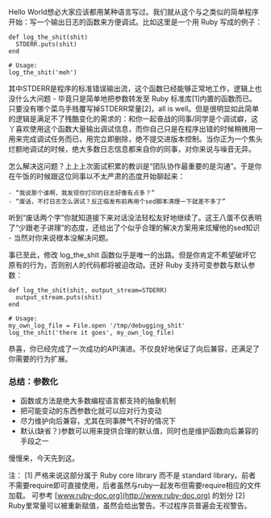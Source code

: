 Hello World想必大家应该都用某种语言写过。我们就从这个与之类似的简单程序开始：写一个输出日志的函数来方便调试。比如这里是一个用 Ruby 写成的例子：

    def log_the_shit(shit)
      STDERR.puts(shit)
    end

    # Usage:
    log_the_shit('meh')

其中STDERR是程序的标准错误输出流，这个函数已经能够正常地工作，逻辑上也没什么大问题 - 毕竟只是简单地把参数转发至 Ruby 标准库[1]内置的函数而已。只要没有哪个菜鸟手贱覆写掉STDERR常量[2]，all is well。但是很明显如此简单的逻辑是满足不了残酷变化的需求的：和你一起奋战的同事/同学是个调试癖，这丫喜欢使用这个函数大量输出调试信息，而你自己只是在程序出错的时候稍微用一用来完成调试任务而已，用完立即删除，绝不提交进版本控制。当你正为一个焦头烂额地调试的时候，绝大多数日志信息都来自你的同事，对你来说与噪音无异。

怎么解决这问题？上上上次面试积累的教训是“团队协作最重要的是沟通”。于是你在午饭的时候跟这位同事以不太严肃的态度开始聊起来：

    - “我说那个谁啊，我发现你打印的日志好像有点多？”
    - “废话，不打日志怎么调试？反正临发布前再用个sed脚本清理一下就差不多了”

听到“废话两个字”你就知道接下来对话没法轻松友好地继续了。这王八蛋不仅表明了“少跟老子讲理”的态度，还给出了个似乎合理的解决方案用来炫耀他的sed知识 - 当然对你来说根本没解决问题。

事已至此，修改 log_the_shit 函数似乎是唯一的出路。但是你肯定不希望破坏它原有的行为，否则别人的代码都将被迫改动。还好 Ruby 支持可变参数与默认参数：

    def log_the_shit(shit, output_stream=STDERR)
      output_stream.puts(shit)
    end

    # Usage:
    my_own_log_file = File.open '/tmp/debugging_shit'
    log_the_shit('there it goes', my_own_log_file)

恭喜，你已经完成了一次成功的API演进。不仅良好地保证了向后兼容，还满足了你需要的行为扩展。

### 总结：参数化

* 函数或方法是绝大多数编程语言都支持的抽象机制
* 把可能变动的东西参数化就可以应对行为变动
* 尽力维护向后兼容，尤其在同事脾气不好的情况下
* 默认(缺省？)参数可以用来提供合理的默认值，同时也是维护函数向后兼容的手段之一

慢慢来，今天先到这。

注：
[1] 严格来说这部分属于 Ruby core library 而不是 standard library。前者不需要require即可直接使用，后者虽然与ruby一起发布但需要require相应的文件加载。 可参考 [www.ruby-doc.org](http://www.ruby-doc.org) 的划分
[2] Ruby里常量可以被重新赋值，虽然会给出警告。不过程序员普遍会无视警告。
